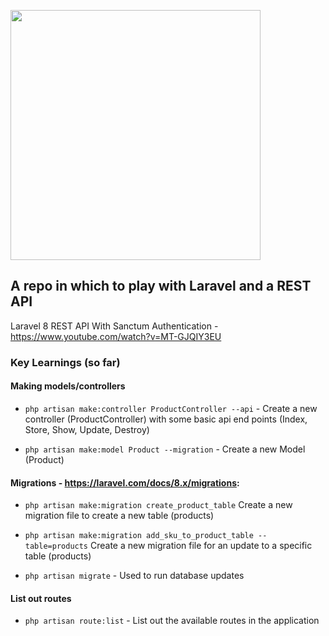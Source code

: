 <p align="left"><img src="https://raw.githubusercontent.com/laravel/art/master/logo-lockup/5%20SVG/2%20CMYK/1%20Full%20Color/laravel-logolockup-cmyk-red.svg" width="400"></p>

## A repo in which to play with Laravel and a REST API

Laravel 8 REST API With Sanctum Authentication - https://www.youtube.com/watch?v=MT-GJQIY3EU

### Key Learnings (so far)

#### Making models/controllers

- ```php artisan make:controller ProductController --api``` - Create a new controller (ProductController) with some basic api end points (Index, Store, Show, Update, Destroy)

- ```php artisan make:model Product --migration``` - Create a new Model (Product)

#### Migrations - https://laravel.com/docs/8.x/migrations: 

- ```php artisan make:migration create_product_table``` Create a new migration file to create a new table (products)

- ```php artisan make:migration add_sku_to_product_table --table=products``` Create a new migration file for an update to a specific table (products)

- ```php artisan migrate``` - Used to run database updates

#### List out routes

- ```php artisan route:list``` - List out the available routes in the application